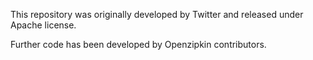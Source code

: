 This repository was originally developed by Twitter and released under Apache license.

Further code has been developed by Openzipkin contributors.
